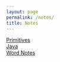 ```yaml
---
layout: page
permalink: /notes/
title: Notes
---
```


<a href="https://wyndlow.github.io/page/2022/08/22/primitives.html">Primitives</a>
<br><a href="https://wyndlow.github.io/page/2022/08/20/javapart.html">Java</a>
<br><a href="https://wyndlow.github.io/page/2022/08/27/Unknown.html">Word Notes</a>
